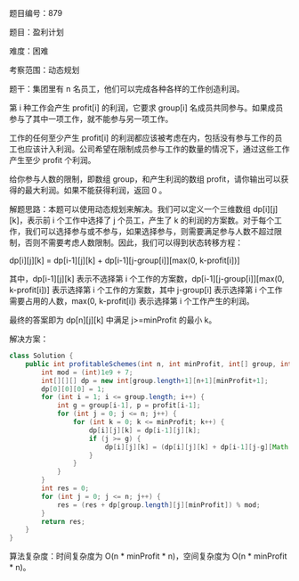 题目编号：879

题目：盈利计划

难度：困难

考察范围：动态规划

题干：集团里有 n 名员工，他们可以完成各种各样的工作创造利润。

第 i 种工作会产生 profit[i] 的利润，它要求 group[i] 名成员共同参与。如果成员参与了其中一项工作，就不能参与另一项工作。

工作的任何至少产生 profit[i] 的利润都应该被考虑在内，包括没有参与工作的员工也应该计入利润。公司希望在限制成员参与工作的数量的情况下，通过这些工作产生至少 profit 个利润。

给你参与人数的限制，即数组 group，和产生利润的数组 profit，请你输出可以获得的最大利润。如果不能获得利润，返回 0 。

解题思路：本题可以使用动态规划来解决。我们可以定义一个三维数组 dp[i][j][k]，表示前 i 个工作中选择了 j 个员工，产生了 k 的利润的方案数。对于每个工作，我们可以选择参与或不参与，如果选择参与，则需要满足参与人数不超过限制，否则不需要考虑人数限制。因此，我们可以得到状态转移方程：

dp[i][j][k] = dp[i-1][j][k] + dp[i-1][j-group[i]][max(0, k-profit[i])]

其中，dp[i-1][j][k] 表示不选择第 i 个工作的方案数，dp[i-1][j-group[i]][max(0, k-profit[i])] 表示选择第 i 个工作的方案数，其中 j-group[i] 表示选择第 i 个工作需要占用的人数，max(0, k-profit[i]) 表示选择第 i 个工作产生的利润。

最终的答案即为 dp[n][j][k] 中满足 j>=minProfit 的最小 k。

解决方案：

```java
class Solution {
    public int profitableSchemes(int n, int minProfit, int[] group, int[] profit) {
        int mod = (int)1e9 + 7;
        int[][][] dp = new int[group.length+1][n+1][minProfit+1];
        dp[0][0][0] = 1;
        for (int i = 1; i <= group.length; i++) {
            int g = group[i-1], p = profit[i-1];
            for (int j = 0; j <= n; j++) {
                for (int k = 0; k <= minProfit; k++) {
                    dp[i][j][k] = dp[i-1][j][k];
                    if (j >= g) {
                        dp[i][j][k] = (dp[i][j][k] + dp[i-1][j-g][Math.max(0, k-p)]) % mod;
                    }
                }
            }
        }
        int res = 0;
        for (int j = 0; j <= n; j++) {
            res = (res + dp[group.length][j][minProfit]) % mod;
        }
        return res;
    }
}
```

算法复杂度：时间复杂度为 O(n * minProfit * n)，空间复杂度为 O(n * minProfit * n)。